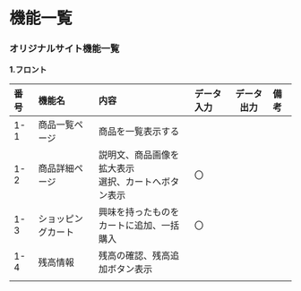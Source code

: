 # 機能一覧
### オリジナルサイト機能一覧
**1.フロント**

|番号|機能名|内容|データ入力|データ出力|備考|
|:---|:---|:---|:---|:----:|:---|
|1-1|商品一覧ページ|商品を一覧表示する||||
|1-2|商品詳細ページ|説明文、商品画像を拡大表示<br>選択、カートへボタン表示|〇|||
|1-3|ショッピングカート|興味を持ったものを<br>カートに追加、一括購入|〇|
|1-4|残高情報|残高の確認、残高追加ボタン表示|
||
